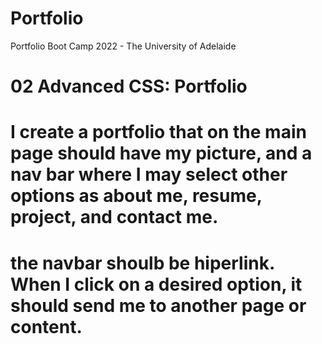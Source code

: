 # Portfolio
Portfolio Boot Camp 2022 - The University of Adelaide

# 02 Advanced CSS: Portfolio

# I create a portfolio that on the main page should have my picture, and a nav bar where I may select other options as about me, resume, project, and contact me.

# the navbar shoulb be hiperlink. When I click on a desired option, it should send me to another page or content.

